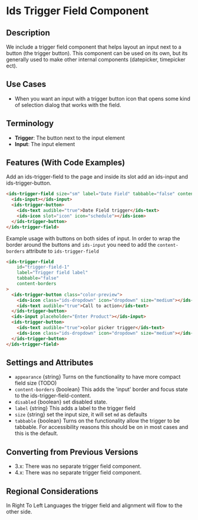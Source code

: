 # Ids Trigger Field Component

## Description

We include a trigger field component that helps layout an input next to a button (the trigger button). This component can be used on its own, but its generally used to make other internal components (datepicker, timepicker ect).

## Use Cases

- When you want an input with a trigger button icon that opens some kind of selection dialog that works with the field.

## Terminology

- **Trigger**: The button next to the input element
- **Input**: The input element

## Features (With Code Examples)

Add an ids-trigger-field to the page and inside its slot add an ids-input and ids-trigger-button.

```html
<ids-trigger-field size="sm" label="Date Field" tabbable="false" content-borders>
  <ids-input></ids-input>
  <ids-trigger-button>
    <ids-text audible="true">Date Field trigger</ids-text>
    <ids-icon slot="icon" icon="schedule"></ids-icon>
  </ids-trigger-button>
</ids-trigger-field>
```

Example usage with buttons on both sides of input. In order to wrap the border around the buttons and `ids-input` you need to add the `content-borders` attribute to `ids-trigger-field`

```html
<ids-trigger-field
    id="trigger-field-1"
    label="Trigger field label"
    tabbable="false"
    content-borders
>
  <ids-trigger-button class="color-preview">
    <ids-icon class="ids-dropdown" icon="dropdown" size="medium"></ids-icon>
    <ids-text audible="true">Call to action</ids-text>
  </ids-trigger-button>
  <ids-input placeholder="Enter Product"></ids-input>
  <ids-trigger-button>
    <ids-text audible="true">color picker trigger</ids-text>
    <ids-icon class="ids-dropdown" icon="dropdown" size="medium"></ids-icon>
  </ids-trigger-button>
</ids-trigger-field>
```

## Settings and Attributes

- `appearance` {string} Turns on the functionality to have more compact field size (TODO)
- `content-borders` {boolean} This adds the 'input' border and focus state to the ids-trigger-field-content.
- `disabled` {boolean} set disabled state.
- `label` {string} This adds a label to the trigger field
- `size` {string} set the input size, it will set `md` as defaults
- `tabbable` {boolean} Turns on the functionality allow the trigger to be tabbable. For accessibility reasons this should be on in most cases and this is the default.

## Converting from Previous Versions

- 3.x: There was no separate trigger field component.
- 4.x: There was no separate trigger field component.

## Regional Considerations

In Right To Left Languages the trigger field and alignment will flow to the other side.
